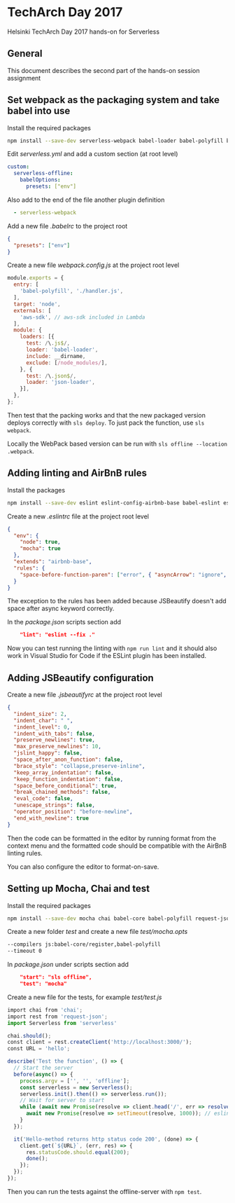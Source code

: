 # TechArch Day 2017

Helsinki TechArch Day 2017 hands-on for Serverless

## General

This document describes the second part of the hands-on session assignment

## Set webpack as the packaging system and take babel into use

Install the required packages

```bash
npm install --save-dev serverless-webpack babel-loader babel-polyfill babel-preset-env
```

Edit _serverless.yml_ and add a custom section (at root level)

```yml
custom:
  serverless-offline:
    babelOptions:
      presets: ["env"]
```

Also add to the end of the file another plugin definition
```yml
  - serverless-webpack
```

Add a new file _.babelrc_ to the project root

```json
{
  "presets": ["env"]
}
```

Create a new file _webpack.config.js_ at the project root level

```javascript
module.exports = {
  entry: [
    'babel-polyfill', './handler.js',
  ],
  target: 'node',
  externals: [
    'aws-sdk', // aws-sdk included in Lambda
  ],
  module: {
    loaders: [{
      test: /\.js$/,
      loader: 'babel-loader',
      include: __dirname,
      exclude: [/node_modules/],
    }, {
      test: /\.json$/,
      loader: 'json-loader',
    }],
  },
};
```

Then test that the packing works and that the new packaged version deploys correctly with `sls deploy`. To just pack
the function, use `sls webpack`.

Locally the WebPack based version can be run with `sls offline --location .webpack`.

## Adding linting and AirBnB rules

Install the packages

```bash
npm install --save-dev eslint eslint-config-airbnb-base babel-eslint eslint-plugin-import
```

Create a new _.eslintrc_ file at the project root level

```json
{
  "env": {
    "node": true,
    "mocha": true
  },
  "extends": "airbnb-base",
  "rules": {
    "space-before-function-paren": ["error", { "asyncArrow": "ignore", "named": "never"}]
  }
}
```

The exception to the rules has been added because JSBeautify doesn't add space after async keyword correctly.

In the _package.json_ scripts section add

```json
    "lint": "eslint --fix ."
```

Now you can test running the linting with `npm run lint` and it should also work in Visual Studio for Code if the ESLint plugin has been installed.

## Adding JSBeautify configuration

Create a new file _.jsbeautifyrc_ at the project root level

```json
{
  "indent_size": 2,
  "indent_char": " ",
  "indent_level": 0,
  "indent_with_tabs": false,
  "preserve_newlines": true,
  "max_preserve_newlines": 10,
  "jslint_happy": false,
  "space_after_anon_function": false,
  "brace_style": "collapse,preserve-inline",
  "keep_array_indentation": false,
  "keep_function_indentation": false,
  "space_before_conditional": true,
  "break_chained_methods": false,
  "eval_code": false,
  "unescape_strings": false,
  "operator_position": "before-newline",
  "end_with_newline": true
}
```

Then the code can be formatted in the editor by running format from the context menu and the formatted code should be compatible with the AirBnB linting rules.

You can also configure the editor to format-on-save.

## Setting up Mocha, Chai and test

Install the required packages

```bash
npm install --save-dev mocha chai babel-core babel-polyfill request-json
```

Create a new folder _test_ and create a new file _test/mocha.opts_

```bash
--compilers js:babel-core/register,babel-polyfill
--timeout 0
``` 

In _package.json_ under scripts section add

```json
    "start": "sls offline",
    "test": "mocha"
```

Create a new file for the tests, for example _test/test.js_

```javascript
import chai from 'chai';
import rest from 'request-json';
import Serverless from 'serverless'

chai.should();
const client = rest.createClient('http://localhost:3000/');
const URL = 'hello';

describe('Test the function', () => {
  // Start the server
  before(async() => {
    process.argv = ['', '', 'offline'];
    const serverless = new Serverless();
    serverless.init().then(() => serverless.run());
    // Wait for server to start
    while (await new Promise(resolve => client.head('/', err => resolve(err)))) { // eslint-disable-line no-await-in-loop
      await new Promise(resolve => setTimeout(resolve, 1000)); // eslint-disable-line no-await-in-loop
    }
  });

  it('Hello-method returns http status code 200', (done) => {
    client.get(`${URL}`, (err, res) => {
      res.statusCode.should.equal(200);
      done();
    });
  });
});
```

Then you can run the tests against the offline-server with `npm test`.
